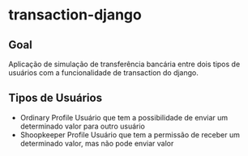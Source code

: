 # transaction-django


## Goal

Aplicação de simulação de transferência bancária entre dois tipos de usuários com a funcionalidade de transaction do django.

## Tipos de Usuários

- Ordinary Profile 
  Usuário que tem a possibilidade de enviar um determinado valor para outro usuário
- Shoopkeeper Profile
  Usuário que tem a permissão de receber um determinado valor, mas não pode enviar valor
